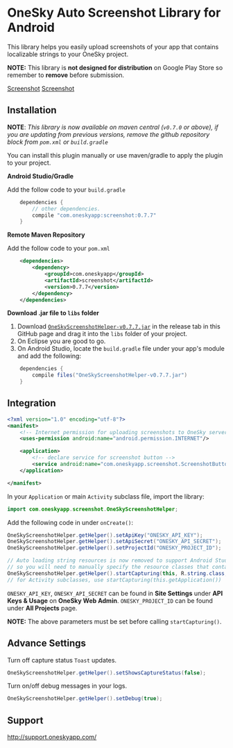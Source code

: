 OneSky Auto Screenshot Library for Android
======================================

This library helps you easily upload screenshots of your app that contains localizable strings to your OneSky project.

**NOTE:** This library is **not designed for distribution** on Google Play Store so remember to **remove** before submission.

[Screenshot](Screenshot_2020-04-21-22-29-20.png)
[Screenshot](Screenshot_2020-04-21-22-29-53.png)

Installation
------------
**NOTE**: _This library is now available on maven central (`v0.7.0` or above), if you are updating from previous versions, remove the github repository block from `pom.xml` or `build.gradle`_

You can install this plugin manually or use maven/gradle to apply the plugin to your project.


**Android Studio/Gradle**

Add the follow code to your ```build.gradle```
```java
	dependencies {
		// other dependencies.
	    compile "com.oneskyapp:screenshot:0.7.7"
	}
```

**Remote Maven Repository**

Add the follow code to your ```pom.xml```
```xml
	<dependencies>
		<dependency>
			<groupId>com.oneskyapp</groupId>
			<artifactId>screenshot</artifactId>
			<version>0.7.7</version>
        </dependency>
	</dependencies>
```

**Download .jar file to ```libs``` folder**

1. Download [`OneSkyScreenshotHelper-v0.7.7.jar`](https://github.com/onesky/auto-screenshot-android/releases/download/v0.7.7/OneSkyScreenshotHelper-v0.7.7.jar) in the release tab in this GitHub page and drag it into the ```libs``` folder of your project.
2. On Eclipse you are good to go.
3. On Android Studio, locate the ```build.gradle``` file under your app's module and add the following:

```java
	dependencies {
		compile files("OneSkyScreenshotHelper-v0.7.7.jar")
	}
```

Integration
-----------

```xml
<?xml version="1.0" encoding="utf-8"?>
<manifest>
	<!-- Internet permission for uploading screenshots to OneSky server -->
	<uses-permission android:name="android.permission.INTERNET"/>

	<application>
		<!-- declare service for screenshot button -->
		<service android:name="com.oneskyapp.screenshot.ScreenshotButtonService" />
	</application>

</manifest>
```

In your ```Application``` or main ```Activity``` subclass file, import the library:

```java
import com.oneskyapp.screenshot.OneSkyScreenshotHelper;
```

Add the following code in under ```onCreate()```:

```java
OneSkyScreenshotHelper.getHelper().setApiKey("ONESKY_API_KEY");
OneSkyScreenshotHelper.getHelper().setApiSecret("ONESKY_API_SECRET");
OneSkyScreenshotHelper.getHelper().setProjectId("ONESKY_PROJECT_ID");

// Auto loading string resources is now removed to support Android Studio 2.0 Instant Run
// so you will need to manually specify the resource classes that contain the identifiers
OneSkyScreenshotHelper.getHelper().startCapturing(this, R.string.class, R.array.class);
// for Activity subclasses, use startCapturing(this.getApplication())
```

```ONESKY_API_KEY```, ```ONESKY_API_SECRET``` can be found in **Site Settings** under **API Keys & Usage** on **OneSky Web Admin**.
```ONESKY_PROJECT_ID``` can be found under **All Projects** page.

**NOTE:** The above parameters must be set before calling ```startCapturing()```.

Advance Settings
----------------

Turn off capture status ```Toast``` updates.
```java
OneSkyScreenshotHelper.getHelper().setShowsCaptureStatus(false);
```

Turn on/off debug messages in your logs.
```java
OneSkyScreenshotHelper.getHelper().setDebug(true);
```

Support
-------
http://support.oneskyapp.com/
